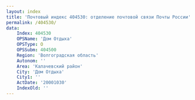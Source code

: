 ```yaml
---
layout: index
title: 'Почтовый индекс 404530: отделение почтовой связи Почты России'
permalink: /404530/
data:
    Index: 404530
    OPSName: 'Дом Отдыха'
    OPSType: О
    OPSSubm: 404500
    Region: 'Волгоградская область'
    Autonom: ''
    Area: 'Калачевский район'
    City: 'Дом Отдыха'
    City1: ''
    ActDate: '20001030'
    IndexOld: ''
---
```

